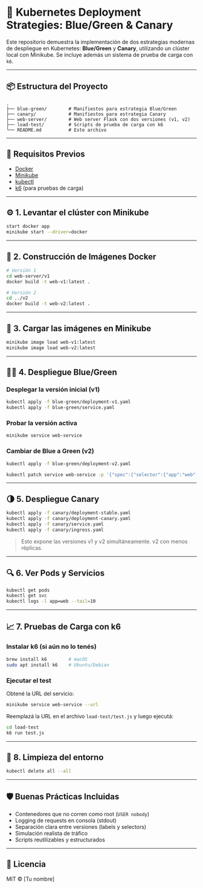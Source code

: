 
# 🚀 Kubernetes Deployment Strategies: Blue/Green & Canary

Este repositorio demuestra la implementación de dos estrategias modernas de despliegue en Kubernetes: **Blue/Green** y **Canary**, utilizando un clúster local con Minikube. Se incluye además un sistema de prueba de carga con `k6`.

---

## 📦 Estructura del Proyecto

```
.
├── blue-green/        # Manifiestos para estrategia Blue/Green
├── canary/            # Manifiestos para estrategia Canary
├── web-server/        # Web server Flask con dos versiones (v1, v2)
├── load-test/         # Scripts de prueba de carga con k6
└── README.md          # Este archivo
```

---

## 🧰 Requisitos Previos

- [Docker](https://www.docker.com/products/docker-desktop/)
- [Minikube](https://minikube.sigs.k8s.io/docs/start/)
- [kubectl](https://kubernetes.io/docs/tasks/tools/)
- [k6](https://k6.io/docs/getting-started/installation/) (para pruebas de carga)

---

## ⚙️ 1. Levantar el clúster con Minikube

```bash
start docker app
minikube start --driver=docker
```

---

## 🐳 2. Construcción de Imágenes Docker

```bash
# Versión 1
cd web-server/v1
docker build -t web-v1:latest .

# Versión 2
cd ../v2
docker build -t web-v2:latest .
```

---

## 🧼 3. Cargar las imágenes en Minikube

```bash
minikube image load web-v1:latest
minikube image load web-v2:latest
```

---

## 💙💚 4. Despliegue Blue/Green

### Desplegar la versión inicial (v1)

```bash
kubectl apply -f blue-green/deployment-v1.yaml
kubectl apply -f blue-green/service.yaml
```

### Probar la versión activa

```bash
minikube service web-service
```

### Cambiar de Blue a Green (v2)

```bash
kubectl apply -f blue-green/deployment-v2.yaml

kubectl patch service web-service -p '{"spec":{"selector":{"app":"web","version":"v2"}}}'
```

---

## 🌗 5. Despliegue Canary

```bash
kubectl apply -f canary/deployment-stable.yaml
kubectl apply -f canary/deployment-canary.yaml
kubectl apply -f canary/service.yaml
kubectl apply -f canary/ingress.yaml
```

> Esto expone las versiones v1 y v2 simultáneamente. v2 con menos réplicas.

---

## 🔍 6. Ver Pods y Servicios

```bash
kubectl get pods
kubectl get svc
kubectl logs -l app=web --tail=10
```

---

## 📈 7. Pruebas de Carga con k6

### Instalar k6 (si aún no lo tenés)

```bash
brew install k6        # macOS
sudo apt install k6    # Ubuntu/Debian
```

### Ejecutar el test

Obtené la URL del servicio:

```bash
minikube service web-service --url
```

Reemplazá la URL en el archivo `load-test/test.js` y luego ejecutá:

```bash
cd load-test
k6 run test.js
```

---

## 🧽 8. Limpieza del entorno

```bash
kubectl delete all --all
```

---

## 🛡️ Buenas Prácticas Incluidas

- Contenedores que no corren como root (`USER nobody`)
- Logging de requests en consola (stdout)
- Separación clara entre versiones (labels y selectors)
- Simulación realista de tráfico
- Scripts reutilizables y estructurados

---

## 📄 Licencia

MIT © [Tu nombre]
